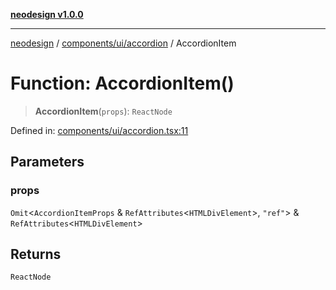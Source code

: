 [**neodesign v1.0.0**](../../../../README.md)

***

[neodesign](../../../../modules.md) / [components/ui/accordion](../README.md) / AccordionItem

# Function: AccordionItem()

> **AccordionItem**(`props`): `ReactNode`

Defined in: [components/ui/accordion.tsx:11](https://github.com/mladjom/neodesign/blob/12ebc446849a001345c104056aef95c6372b148e/components/ui/accordion.tsx#L11)

## Parameters

### props

`Omit`\<`AccordionItemProps` & `RefAttributes`\<`HTMLDivElement`\>, `"ref"`\> & `RefAttributes`\<`HTMLDivElement`\>

## Returns

`ReactNode`
